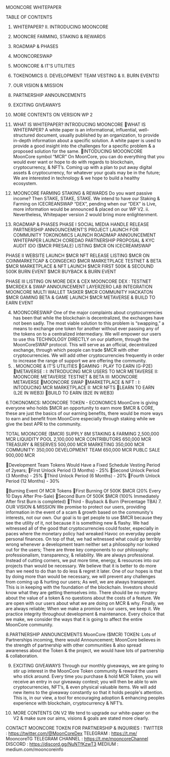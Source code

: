 MOONCORE WHITEPAPER

TABLE OF CONTENTS
1. WHITEPAPER? II. INTRODUCING MOONCORE
2. MOONCRE FARMING, STAKING & REWARDS
3. ROADMAP & PHASES
4. MOONCORESWAP
5. MOONCORE & IT'S UTILITIES
6. TOKENOMICS (I. DEVELOPMENT TEAM VESTING & II. BURN EVENTS)
7. OUR VISION & MISSION
8. PARTNERSHIP ANNOUNCEMENTS 
9. EXCITING GIVEAWAYS
10. MORE CONTENTS ON VERSION WP 2











1. WHAT IS WHITEPAPER? INTRODUCING MOONCORE
WHAT IS WHITEPAPER?
A white paper is an informational, influential, well-structured document, usually published by an organization, to provide in-depth information about a specific solution.
A white paper is used to provide a good insight into the challenges for a specific problem & a proposed solution for the same.
INTODUCING MOOONCORE
MoonCore  symbol “MCR” On MoonCore, you can do everything that you would ever want or hope to do with regards to blockchain, cryptocurrency, & NFT’s. Coming up with a plan to put away digital assets & cryptocurrency, for whatever your goals may be in the future; We are interested in technology & we hope to build a healthy ecosystem.

2. MOONCORE FARMING STAKING & REWARDS
Do you want passive income? Then STAKE, STAKE, STAKE.
We intend to have our Staking & Farming on ICECREANSWAP “DEX”, pending when our “DEX” is Live, more information would be announced & placed on our WP V2.
ii. Nevertheless, Whitepaper version 2 would bring more enlightenment.
3. ROADMAP & PHASES
PHASE I
SOCIAL MEDIA HANDLE RELEASE
PARTNERSHIP ANNOUNCEMENT’S
PROJECT LAUNCH FOR COMMUNITY
TOKONOMICS LAUNCH
ROADMAP ANNOUNCEMENT
WHITEPAPER LAUNCH
COREDAO PARTNERSHIP PROPOSAL & KYC
AUDIT
IDO ($MCR PRESALE)
LISTING $MCR ON ICECREAMSWAP

PHASE  II 
WEBSITE LAUNCH
$MCR NFT RELEASE 
LISTING $MCR ON COINMARKETCAP &  COINGECKO 
$MCR MARKETPLACE TESTNET & BETA
$MCR MARKETPLACE & NFT LAUNCH
$MCR FIRST 500K & SECOUND 500K BURN EVENT
$MCR BUYBACK & BURN EVENT

PHASE III
LISTING ON MORE DEX & CEX
MOONCORE DEX : TESTNET
$MCRDEX & SWAP ANNOUNCEMENT
LAYERZERO LAB INTEGRATION
MOONCORE MULTI WALLET TASKER
$MCR COMMUNITY HACKATON 
$MCR GAMING BETA & GAME LAUNCH
$MCR METAVERSE & BUILD TO EARN EVENT








4. MOONCORESWAP
One of the major complaints about cryptocurrencies has been that while the blockchain is decentralized, the exchanges have not been sadly. 
The most viable solution to this problem is “swapping,” a means to exchange one token for another without ever passing any of the tokens on to a centralized intermediary. 
We will empower our users to use this TECHNOLOGY DIRECTLY on our platform, through the MoonCoreSWAP protocol. This will serve as an official, decentralized exchange, through which people can trade $MCR with other cryptocurrencies. We will add other cryptocurrencies frequently in order to increase the range of support we are offering the community.
5. . MOONCORE & IT'S UTILITIES
GAMING :
PLAY TO EARN (G-P2E)
METAVERSE : 
I: INTRODUCING MCR USERS TO MCR METAVERSE
II: MOONCORE METAVERSE TESTNET & BETA
III: MOONCORE METAVERSE
MOONCORE SWAP
MARKETPLACE & NFT :
I: INTODUCING MCR MARKETPLACE
II: MCR NFTS
LEARN TO EARN (L2E IN WEB3) 
BUILD TO EARN (B2E IN WEB3) 







6.TOKONOMICS: MOONCORE TOKEN - ECONOMICS
MoonCore is giving everyone who holds $MCR an opportunity to earn more $MCR & CORE, these are just the basics of our earning benefits, there would be more ways to earn and benefit from MoonCore especially through staking while we give the best APR to the community. 

TOTAL MOONCORE ($MCR) SUPPLY 8M
STAKING & FARMING 2,500,000 MCR
LIQUIDITY POOL 2,100,000 MCR
CONTRIBUTORS 650,000 MCR
TREASURY & RESERVES 500,000 MCR
MARKETING 350,000 MCR
COMMUNITY: 350,000
DEVELOPMENT TEAM 650,000 MCR
PUBLC SALE 900,000 MCR






Development Team Tokens Would Have a Fixed Schedule Vesting Period of 2years;
First Unlock Period (3 Months) - 25%
Second Unlock Period (3 Months) - 25%
Third Unlock Period (6 Months) -  20%
Fourth Unlock Period (12 Months) - 30%



Burning Event Of MCR Tokens
First Burning Of 500K $MCR (20% Every 10 Days After Pre-Sale)
Second Burn Of 500K $MCR (100% Immediately After first Burn is completed)
Third - Buyback & Burn (Percentage TBA)
7. OUR VISION & MISSION
We promise to protect our users, providing information in the event of a scam & growth based on the community's interests, not our own. Our goal is to get people to use $MCR because they see the utility of it, not because it is something new & flashy.
We had witnessed all of the good that cryptocurrencies could foster, especially in paces where the monetary policy had wreaked Havoc on everyday people personal finances. On top of that, we had witnessed what could go terribly wrong whenever a development team neither set a philosophy nor looked out for the users; There are three key components to our philosophy: professionalism, transparency, & reliability.
We are always professional. Instead of cutting corners, we put more time, energy, & resources into our projects than would be necessary. 
We believe that it is better to do more than we need to do than to do less & regret it later. One of our hopes is that by doing more than would be necessary, we will prevent any challenges from coming up & hurting our users; As well, we are always transparent. This is in keeping with the foundation of the blockchain. Investors should know what they are getting themselves into. There should be no mystery about the value of a token & no questions about the costs of a feature. We are open with our users about what we are doing on MCR & why.
Finally, we are always reliable; When we make a promise to our users, we keep it. We practice integrity throughout development & maintenance. Every choice that we make, we consider the ways that it is going to affect the entire MoonCore community.



8.PARTNERSHIP ANNOUNCEMENTS 
MoonCore ($MCR) TOKEN: Lots of Partnerships incoming, there would Announcement; MoonCore believes in the strength of partnership with other communities & also spread awareness about the Token & the project, we would have lots of partnership & collaboration.


9. EXCITING GIVEAWAYS
Through our monthly giveaways, we are going to stir up interest in the MoonCore Token community & reward the users who stick around. Every time you purchase & hold MCR Token, you will receive an entry in our giveaway contest; you will then be able to win cryptocurrencies, NFT’s, & even physical valuable items. We will add new items to the giveaway constantly so that it holds people's attention. This is, in our view, a tool for encouraging adoption & enhancing peoples experience with blockchain, cryptocurrency & NFT’s.
 
9. MORE CONTENTS ON V2
We tend to upgrade our white-paper on the V2 & make sure our aims, visions & goals are stated more clearly.

CONTACT MOONCORE TOKEN FOR PARTNERSHIP & INQUIRIES :
TWITTER :  https://twitter.com/@MoonCoreDex
TELEGRAM : https://t.me/ MooncoreTG
TELEGRAM CHANNEL : https://t.me/mooncoreChannel
DISCORD : https://discord.gg/NuNTfKzwT3
MEDIUM : medium.com/mooncoreinfo
